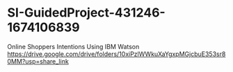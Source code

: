 # SI-GuidedProject-431246-1674106839
Online Shoppers Intentions Using IBM Watson
https://drive.google.com/drive/folders/10xiPzlWWkuXaYgxpMGjcbuE353sr80MM?usp=share_link
